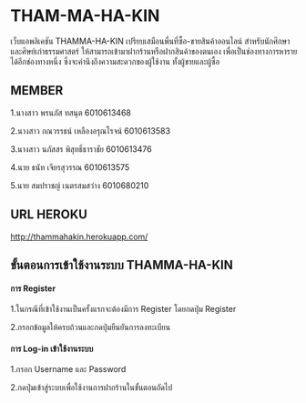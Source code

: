 # THAM-MA-HA-KIN
เว็บแอพลิเคชัน THAMMA-HA-KIN เปรียบเสมือนพื่นที่ซื้อ-ขายสินค้าออนไลน์ สำหรับนักศึกษาและศิษย์เก่าธรรมศาสตร์ ให้สามารถเข้ามาฝากร้านหรือฝากสินค้าของตนเอง เพื่อเป็นช่องทางการหารายได้อีกช่องทางหนึ่ง ซึ่งจะคำนึงถึงความสะดวกของผู้ใช้งาน ทั้งผู้ขายและผู้ซื้อ 
## MEMBER
1.นางสาว พรนภัส ทสนุต 6010613468

2.นางสาว กณวรรธน์ เหลืองอรุณโรจน์ 6010613583

3.นางสาว นภัสสร พิสุทธิ์ธาราชัย 6010613476

4.นาย ธนัท เจียรสุวรรณ 6010613575

5.นาย สมปราชญ์ เนตรสมสว่าง 6010680210

## URL HEROKU
http://thammahakin.herokuapp.com/

## ขั้นตอนการเข้าใช้งานระบบ THAMMA-HA-KIN
#### การ Register
1.ในกรณีที่เข้าใช้งานเป็นครั้งแรกจะต้องมีการ Register โดยกดปุ่ม Register

2.กรอกข้อมูลให้ครบถ้วนและกดปุ่มยืนยันการลงทะเบียน

#### การ Log-in เข้าใช้งานระบบ
1.กรอก Username และ Password 

2.กดปุ่มเข้าสู่ระบบเพื่อใช้งานการฝากร้านในขั้นตอนถัดไป
